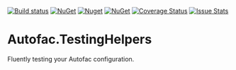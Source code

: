[![Build status](https://ci.appveyor.com/api/projects/status/9l0ibv4tjx9a9m57?svg=true)](https://ci.appveyor.com/project/awesome-inc-build/autofac-testinghelpers)
[![NuGet](https://img.shields.io/nuget/v/Autofac.TestingHelpers.svg?style=flat-square)](https://www.nuget.org/packages/Autofac.TestingHelpers/) 
[![Nuget](https://img.shields.io/nuget/vpre/Autofac.TestingHelpers.svg)](https://www.nuget.org/packages/Autofac.TestingHelpers/)
[![NuGet](https://img.shields.io/nuget/dt/Autofac.TestingHelpers.svg?style=flat-square)](https://www.nuget.org/packages/Autofac.TestingHelpers/) 
[![Coverage Status](https://coveralls.io/repos/awesome-inc/AutoFac.TestingHelpers/badge.svg?branch=develop&service=github)](https://coveralls.io/github/awesome-inc/AutoFac.TestingHelpers)
[![Issue Stats](http://issuestats.com/github/awesome-inc/Autofac.TestingHelpers/badge/pr)](http://issuestats.com/github/awesome-inc/Autofac.TestingHelpers)

# Autofac.TestingHelpers

Fluently testing your Autofac configuration.